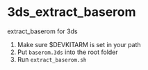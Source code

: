 # 3ds_extract_baserom
extract_baserom for 3ds

1. Make sure $DEVKITARM is set in your path
2. Put `baserom.3ds` into the root folder
3. Run `extract_baserom.sh`
